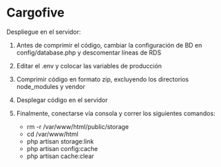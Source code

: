 # Cargofive

Despliegue en el servidor:

1) Antes de comprimir el código, cambiar la configuración de BD en config/database.php y descomentar líneas de RDS

2) Editar el .env y colocar las variables de producción

3) Comprimir código en formato zip, excluyendo los directorios node_modules y vendor

4) Desplegar código en el servidor

5) Finalmente, conectarse vía consola y correr los siguientes comandos:
	
	- rm -r /var/www/html/public/storage
	- cd /var/www/html
  	- php artisan storage:link
	- php artisan config:cache
	- php artisan cache:clear
